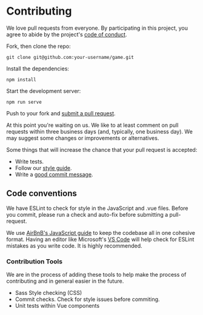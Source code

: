 # Contributing

We love pull requests from everyone. By participating in this project, you agree to abide by the project's [code of conduct].

[code of conduct]: https://github.com/Navarra/game/blob/master/CODE_OF_CONDUCT.md

Fork, then clone the repo:

    git clone git@github.com:your-username/game.git

Install the dependencies:

    npm install

Start the development server:

    npm run serve

Push to your fork and [submit a pull request][pr].

[pr]: https://github.com/Navarra/game/compare/

At this point you're waiting on us. We like to at least comment on pull requests within three business days (and, typically, one business day). We may suggest some changes or improvements or alternatives.

Some things that will increase the chance that your pull request is accepted:

* Write tests.
* Follow our [style guide][style].
* Write a [good commit message][commit].

[style]: https://github.com/airbnb/javascript
[commit]: http://tbaggery.com/2008/04/19/a-note-about-git-commit-messages.html

## Code conventions

We have ESLint to check for style in the JavaScript and .vue files. Before you commit, please run a check and auto-fix before submitting a pull-request.

We use [AirBnB's JavaScript guide](https://github.com/airbnb/javascript) to keep the codebase all in one cohesive format. Having an editor like Microsoft's [VS Code](https://code.visualstudio.com/) will help check for ESLint mistakes as you write code. It is highly recommended.

### Contribution Tools
We are in the process of adding these tools to help make the process of contributing and in general easier in the future.

- Sass Style checking (CSS)
- Commit checks. Check for style issues before commiting.
- Unit tests within Vue components
